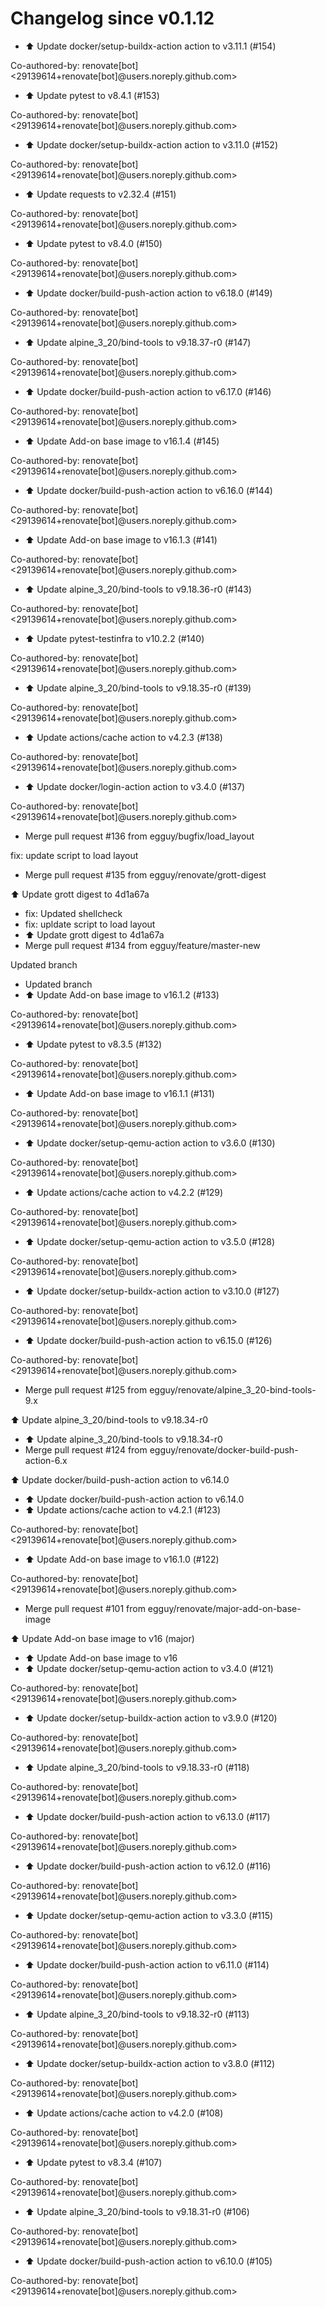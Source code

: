 # Changelog since v0.1.12
- ⬆️ Update docker/setup-buildx-action action to v3.11.1 (#154)

Co-authored-by: renovate[bot] <29139614+renovate[bot]@users.noreply.github.com> 
- ⬆️ Update pytest to v8.4.1 (#153)

Co-authored-by: renovate[bot] <29139614+renovate[bot]@users.noreply.github.com> 
- ⬆️ Update docker/setup-buildx-action action to v3.11.0 (#152)

Co-authored-by: renovate[bot] <29139614+renovate[bot]@users.noreply.github.com> 
- ⬆️ Update requests to v2.32.4 (#151)

Co-authored-by: renovate[bot] <29139614+renovate[bot]@users.noreply.github.com> 
- ⬆️ Update pytest to v8.4.0 (#150)

Co-authored-by: renovate[bot] <29139614+renovate[bot]@users.noreply.github.com> 
- ⬆️ Update docker/build-push-action action to v6.18.0 (#149)

Co-authored-by: renovate[bot] <29139614+renovate[bot]@users.noreply.github.com> 
- ⬆️ Update alpine_3_20/bind-tools to v9.18.37-r0 (#147)

Co-authored-by: renovate[bot] <29139614+renovate[bot]@users.noreply.github.com> 
- ⬆️ Update docker/build-push-action action to v6.17.0 (#146)

Co-authored-by: renovate[bot] <29139614+renovate[bot]@users.noreply.github.com> 
- ⬆️ Update Add-on base image to v16.1.4 (#145)

Co-authored-by: renovate[bot] <29139614+renovate[bot]@users.noreply.github.com> 
- ⬆️ Update docker/build-push-action action to v6.16.0 (#144)

Co-authored-by: renovate[bot] <29139614+renovate[bot]@users.noreply.github.com> 
- ⬆️ Update Add-on base image to v16.1.3 (#141)

Co-authored-by: renovate[bot] <29139614+renovate[bot]@users.noreply.github.com> 
- ⬆️ Update alpine_3_20/bind-tools to v9.18.36-r0 (#143)

Co-authored-by: renovate[bot] <29139614+renovate[bot]@users.noreply.github.com> 
- ⬆️ Update pytest-testinfra to v10.2.2 (#140)

Co-authored-by: renovate[bot] <29139614+renovate[bot]@users.noreply.github.com> 
- ⬆️ Update alpine_3_20/bind-tools to v9.18.35-r0 (#139)

Co-authored-by: renovate[bot] <29139614+renovate[bot]@users.noreply.github.com> 
- ⬆️ Update actions/cache action to v4.2.3 (#138)

Co-authored-by: renovate[bot] <29139614+renovate[bot]@users.noreply.github.com> 
- ⬆️ Update docker/login-action action to v3.4.0 (#137)

Co-authored-by: renovate[bot] <29139614+renovate[bot]@users.noreply.github.com> 
- Merge pull request #136 from egguy/bugfix/load_layout

fix: update script to load layout 
- Merge pull request #135 from egguy/renovate/grott-digest

⬆️ Update grott digest to 4d1a67a 
- fix: Updated shellcheck 
- fix: upldate script to load layout 
- ⬆️ Update grott digest to 4d1a67a 
- Merge pull request #134 from egguy/feature/master-new

Updated branch 
- Updated branch 
- ⬆️ Update Add-on base image to v16.1.2 (#133)

Co-authored-by: renovate[bot] <29139614+renovate[bot]@users.noreply.github.com> 
- ⬆️ Update pytest to v8.3.5 (#132)

Co-authored-by: renovate[bot] <29139614+renovate[bot]@users.noreply.github.com> 
- ⬆️ Update Add-on base image to v16.1.1 (#131)

Co-authored-by: renovate[bot] <29139614+renovate[bot]@users.noreply.github.com> 
- ⬆️ Update docker/setup-qemu-action action to v3.6.0 (#130)

Co-authored-by: renovate[bot] <29139614+renovate[bot]@users.noreply.github.com> 
- ⬆️ Update actions/cache action to v4.2.2 (#129)

Co-authored-by: renovate[bot] <29139614+renovate[bot]@users.noreply.github.com> 
- ⬆️ Update docker/setup-qemu-action action to v3.5.0 (#128)

Co-authored-by: renovate[bot] <29139614+renovate[bot]@users.noreply.github.com> 
- ⬆️ Update docker/setup-buildx-action action to v3.10.0 (#127)

Co-authored-by: renovate[bot] <29139614+renovate[bot]@users.noreply.github.com> 
- ⬆️ Update docker/build-push-action action to v6.15.0 (#126)

Co-authored-by: renovate[bot] <29139614+renovate[bot]@users.noreply.github.com> 
- Merge pull request #125 from egguy/renovate/alpine_3_20-bind-tools-9.x

⬆️ Update alpine_3_20/bind-tools to v9.18.34-r0 
- ⬆️ Update alpine_3_20/bind-tools to v9.18.34-r0 
- Merge pull request #124 from egguy/renovate/docker-build-push-action-6.x

⬆️ Update docker/build-push-action action to v6.14.0 
- ⬆️ Update docker/build-push-action action to v6.14.0 
- ⬆️ Update actions/cache action to v4.2.1 (#123)

Co-authored-by: renovate[bot] <29139614+renovate[bot]@users.noreply.github.com> 
- ⬆️ Update Add-on base image to v16.1.0 (#122)

Co-authored-by: renovate[bot] <29139614+renovate[bot]@users.noreply.github.com> 
- Merge pull request #101 from egguy/renovate/major-add-on-base-image

⬆️ Update Add-on base image to v16 (major) 
- ⬆️ Update Add-on base image to v16 
- ⬆️ Update docker/setup-qemu-action action to v3.4.0 (#121)

Co-authored-by: renovate[bot] <29139614+renovate[bot]@users.noreply.github.com> 
- ⬆️ Update docker/setup-buildx-action action to v3.9.0 (#120)

Co-authored-by: renovate[bot] <29139614+renovate[bot]@users.noreply.github.com> 
- ⬆️ Update alpine_3_20/bind-tools to v9.18.33-r0 (#118)

Co-authored-by: renovate[bot] <29139614+renovate[bot]@users.noreply.github.com> 
- ⬆️ Update docker/build-push-action action to v6.13.0 (#117)

Co-authored-by: renovate[bot] <29139614+renovate[bot]@users.noreply.github.com> 
- ⬆️ Update docker/build-push-action action to v6.12.0 (#116)

Co-authored-by: renovate[bot] <29139614+renovate[bot]@users.noreply.github.com> 
- ⬆️ Update docker/setup-qemu-action action to v3.3.0 (#115)

Co-authored-by: renovate[bot] <29139614+renovate[bot]@users.noreply.github.com> 
- ⬆️ Update docker/build-push-action action to v6.11.0 (#114)

Co-authored-by: renovate[bot] <29139614+renovate[bot]@users.noreply.github.com> 
- ⬆️ Update alpine_3_20/bind-tools to v9.18.32-r0 (#113)

Co-authored-by: renovate[bot] <29139614+renovate[bot]@users.noreply.github.com> 
- ⬆️ Update docker/setup-buildx-action action to v3.8.0 (#112)

Co-authored-by: renovate[bot] <29139614+renovate[bot]@users.noreply.github.com> 
- ⬆️ Update actions/cache action to v4.2.0 (#108)

Co-authored-by: renovate[bot] <29139614+renovate[bot]@users.noreply.github.com> 
- ⬆️ Update pytest to v8.3.4 (#107)

Co-authored-by: renovate[bot] <29139614+renovate[bot]@users.noreply.github.com> 
- ⬆️ Update alpine_3_20/bind-tools to v9.18.31-r0 (#106)

Co-authored-by: renovate[bot] <29139614+renovate[bot]@users.noreply.github.com> 
- ⬆️ Update docker/build-push-action action to v6.10.0 (#105)

Co-authored-by: renovate[bot] <29139614+renovate[bot]@users.noreply.github.com> 
